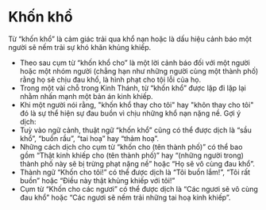 # Khốn khổ

Từ “khốn khổ” là cảm giác trải qua khổ nạn hoặc là dấu hiệu cảnh báo một người sẽ nếm trải sự  khó khăn khủng khiếp.
- Theo sau cụm từ “khốn khổ cho” là một lời cảnh báo đối với một người hoặc một nhóm người (chẳng hạn như những người cùng một thành phố) rằng họ sẽ chịu đau khổ, là hình phạt cho tội lỗi của họ.
- Trong một vài chỗ trong Kinh Thánh, từ “khốn khổ” được lặp đi lặp lại nhằm nhấn mạnh một bản án kinh khiếp.
- Khi một người nói rằng, "khốn khổ thay cho tôi" hay "khôn thay cho tôi" đó là sự thể hiện sự đau buồn vì chịu những khổ nạn nặng nề.
Gợi ý dịch:
- Tuỳ vào ngữ cảnh, thuật ngữ “khốn khổ” cũng có thể được dịch là “sầu khổ”, “buồn rầu”, “tai hoạ” hay “thảm hoạ”.
- Những cách dịch cho cụm từ “khốn cho (tên thành phố)” có thể bao gồm “Thật kinh khiếp cho (tên thành phố)” hay “(những người trong) thành phố này sẽ bị trừng phạt nặng nề” hoặc “Họ sẽ vô cùng đau khổ”.
- Thành ngữ “Khốn cho tôi!” có thể được dịch là “Tôi buồn lắm!”, “Tôi rất buồn” hoặc “Điều này thật khủng khiếp với tôi!” 
- Cụm từ “Khốn cho các ngươi” có thể được dịch là “Các ngươi sẽ vô cùng đau khổ” hoặc “Các ngươi sẽ nếm trải những tai hoạ kinh khiếp”.

